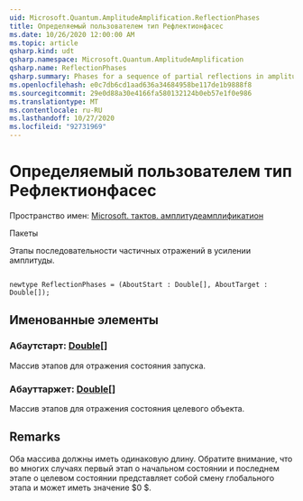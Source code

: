 ```yaml
---
uid: Microsoft.Quantum.AmplitudeAmplification.ReflectionPhases
title: Определяемый пользователем тип Рефлектионфасес
ms.date: 10/26/2020 12:00:00 AM
ms.topic: article
qsharp.kind: udt
qsharp.namespace: Microsoft.Quantum.AmplitudeAmplification
qsharp.name: ReflectionPhases
qsharp.summary: Phases for a sequence of partial reflections in amplitude amplification.
ms.openlocfilehash: e0c7db6cd1aad636a34684958be117de1b9888f8
ms.sourcegitcommit: 29e0d88a30e4166fa580132124b0eb57e1f0e986
ms.translationtype: MT
ms.contentlocale: ru-RU
ms.lasthandoff: 10/27/2020
ms.locfileid: "92731969"
---
```

# <a name="reflectionphases-user-defined-type"></a>Определяемый пользователем тип Рефлектионфасес

Пространство имен: [Microsoft. тактов. амплитудеамплификатион](xref:Microsoft.Quantum.AmplitudeAmplification)

Пакеты [](https://nuget.org/packages/)


Этапы последовательности частичных отражений в усилении амплитуды.

```qsharp

newtype ReflectionPhases = (AboutStart : Double[], AboutTarget : Double[]);
```



## <a name="named-items"></a>Именованные элементы

### <a name="aboutstart--double"></a>Абаутстарт: [Double](xref:microsoft.quantum.lang-ref.double)[]

Массив этапов для отражения состояния запуска.
### <a name="abouttarget--double"></a>Абауттаржет: [Double](xref:microsoft.quantum.lang-ref.double)[]

Массив этапов для отражения состояния целевого объекта.

## <a name="remarks"></a>Remarks

Оба массива должны иметь одинаковую длину. Обратите внимание, что во многих случаях первый этап о начальном состоянии и последнем этапе о целевом состоянии представляет собой смену глобального этапа и может иметь значение $0 $.